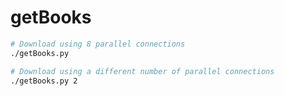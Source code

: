 # getBooks

```bash
# Download using 8 parallel connections
./getBooks.py

# Download using a different number of parallel connections
./getBooks.py 2
```
